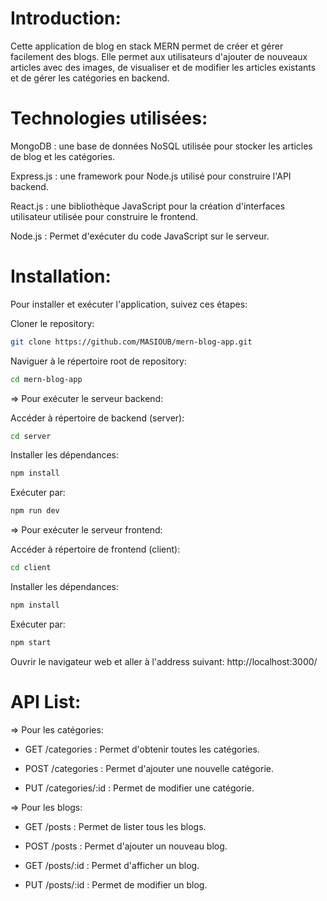 # Introduction:

Cette application de blog en stack MERN permet de créer et gérer facilement des blogs. Elle permet aux utilisateurs d'ajouter de nouveaux articles avec des images, de visualiser et de modifier les articles existants et de gérer les catégories en backend.

# Technologies utilisées:

MongoDB : une base de données NoSQL utilisée pour stocker les articles de blog et les catégories.

Express.js : une framework pour Node.js utilisé pour construire l'API backend.

React.js : une bibliothèque JavaScript pour la création d'interfaces utilisateur utilisée pour construire le frontend.

Node.js : Permet d'exécuter du code JavaScript sur le serveur.

# Installation:

Pour installer et exécuter l'application, suivez ces étapes:

Cloner le repository: 
```bash
git clone https://github.com/MASIOUB/mern-blog-app.git
```

Naviguer à le répertoire root de repository: 
```bash
cd mern-blog-app
```
=> Pour exécuter le serveur backend:

Accéder à répertoire de backend (server):
```bash
cd server
```
Installer les dépendances: 
```bash
npm install
```

Exécuter par:
```bash
npm run dev
```

=> Pour exécuter le serveur frontend:

Accéder à répertoire de frontend (client):
```bash
cd client
```
Installer les dépendances: 
```bash
npm install
```

Exécuter par:
```bash
npm start
```
Ouvrir le navigateur web et aller à l'address suivant:
http://localhost:3000/

# API List:

=> Pour les catégories:
- GET /categories : Permet d'obtenir toutes les catégories.

- POST /categories : Permet d'ajouter une nouvelle catégorie.

- PUT /categories/:id : Permet de modifier une catégorie.

=> Pour les blogs:
- GET /posts : Permet de lister tous les blogs.

- POST /posts : Permet d'ajouter un nouveau blog.

- GET /posts/:id : Permet d'afficher un blog.

- PUT /posts/:id : Permet de modifier un blog.
